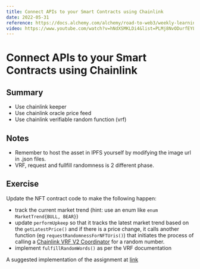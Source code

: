 ```yaml
---
title: Connect APIs to your Smart Contracts using Chainlink
date: 2022-05-31
reference: https://docs.alchemy.com/alchemy/road-to-web3/weekly-learning-challenges/5.-connect-apis-to-your-smart-contracts-using-chainlink
video: https://www.youtube.com/watch?v=hNdXSMKLDi4&list=PLMj8NvODurfEYLsuiClgikZBGDfhwdcXF&index=7
---
```


# Connect APIs to your Smart Contracts using Chainlink
## Summary
- Use chainlink keeper
- Use chainlink oracle price feed
- Use chainlink verifiable random function (vrf)

## Notes
- Remember to host the asset in IPFS yourself by modifying the image url in .json files.
- VRF, request and fullfill randomness is 2 different phase.

## Exercise
Update the NFT contract code to make the following happen:

- track the current market trend (hint: use an enum like `enum MarketTrend{BULL, BEAR}`)
- update `performUpkeep` so that it tracks the latest market trend based on the `getLatestPrice()` and if there is a price change, it calls another function (eg `requestRandomnessForNFTUris()`) that initiates the process of calling a [Chainlink VRF V2 Coordinator](https://docs.chain.link/docs/get-a-random-number/) for a random number.
- implement `fulfillRandomWords()` as per the VRF documentation

A suggested implementation of the assignment at [link](https://github.com/zeuslawyer/chainlink-dynamic-nft-alchemy/tree/randomness)